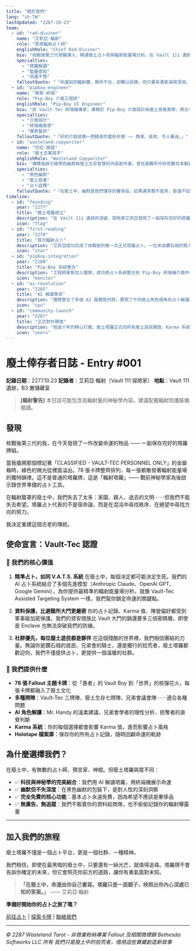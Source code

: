 ```yaml
---
title: "關於我們"
lang: "zh-TW"
lastUpdated: "2287-10-23"
team:
  - id: "rad-diviner"
    name: "艾莉亞·輻射"
    role: "首席輻射占卜師"
    englishRole: "Chief Rad-Diviner"
    bio: "核戰後第三代塔羅傳人，精通廢土占卜術與輻射能量場分析。在 Vault 111 遺跡中發現了傳說中的「輻射塔羅」，從此踏上重建占卜傳統的道路。"
    specialties:
      - "塔羅解讀"
      - "能量感知"
      - "命運干預"
    falloutQuote: "「命運如同輻射塵，無所不在，卻難以捉摸。但只要有勇氣凝視深淵，你就能找到屬於自己的道路。」"
  - id: "pipboy-engineer"
    name: "麥斯·終端"
    role: "Pip-Boy 介面工程師"
    englishRole: "Pip-Boy UI Engineer"
    bio: "前 Vault-Tec 終端機專家，專精於 Pip-Boy 介面設計與廢土視覺美學。將古老的終端機技術與現代 AI 占卜完美結合。"
    specialties:
      - "介面設計"
      - "終端機美學"
      - "像素藝術"
    falloutQuote: "「好的介面就像一把精良的雷射步槍 —— 簡潔、高效、令人著迷。」"
  - id: "wasteland-copywriter"
    name: "莎拉·廢語"
    role: "廢土文案寫手"
    englishRole: "Wasteland Copywriter"
    bio: "專精後啟示錄黑色幽默與廢土生存智慧的內容創作者。曾在避難所中研究數百本戰前文學，將古典占卜智慧轉化為廢土語言。"
    specialties:
      - "黑色幽默"
      - "廢土敘事"
      - "占卜詮釋"
    falloutQuote: "「在廢土中，幽默是我們僅存的奢侈品。如果連笑都不能笑，那還不如讓輻射塵埋了我。」"
timeline:
  - id: "founding"
    year: "2277"
    title: "廢土塔羅成立"
    description: "在 Vault 111 遺跡的深處，探險家艾莉亞發現了一副保存完好的塔羅牌組。這副牌組散發著微弱的綠色輝光，似乎蘊含著神秘的能量。她決定重建占卜傳統，為廢土遊民提供指引。"
    icon: "flag"
  - id: "first-reading"
    year: "2278"
    title: "首次輻射占卜"
    description: "艾莉亞成功完成了核戰後的第一次正式塔羅占卜。一位來自鑽石城的商人尋求貿易路線的指引，占卜結果精準地預測了掠奪者的伏擊地點，拯救了整個商隊。"
    icon: "star"
  - id: "pipboy-integration"
    year: "2280"
    title: "Pip-Boy 系統整合"
    description: "工程師麥斯加入團隊，成功將占卜系統整合到 Pip-Boy 終端機介面中。廢土塔羅從此擁有了標誌性的綠色單色螢幕與終端機風格。"
    icon: "monitor"
  - id: "ai-revolution"
    year: "2285"
    title: "AI 解讀革命"
    description: "團隊整合了多個 AI 服務提供商，實現了不同廢土角色視角的占卜解讀。從 Mr. Handy 的禮貌建議到兄弟會學者的嚴謹分析，占卜體驗進入新紀元。"
    icon: "cpu"
  - id: "community-launch"
    year: "2287"
    title: "正式對外開放"
    description: "經過十年的精心打磨，廢土塔羅正式向所有廢土遊民開放。Karma 系統、陣營對齊機制、Holotape 檔案庫等核心功能全面上線。"
    icon: "users"
---
```


# 廢土倖存者日誌 - Entry #001

**記錄日期**：2277.10.23
**記錄者**：艾莉亞·輻射（Vault 111 探險家）
**地點**：Vault 111 遺跡，B3 層儲藏室

> **[輻射警告]** 本日誌可能包含高輻射量的神秘學內容。建議配戴輻射防護裝備閱讀。

## 發現

核戰後第三代的我，在今天發現了一件改變命運的物品 —— 一副保存完好的塔羅牌組。

當我撬開那個標記著「CLASSIFIED - VAULT-TEC PERSONNEL ONLY」的金屬箱時，綠色的微光從裡面溢出。78 張卡牌整齊排列，每一張都散發著輻射能量場的獨特韻律。這不是普通的塔羅牌，這是「輻射塔羅」—— 戰前神秘學家為後啟示錄世界準備的占卜工具。

在輻射籠罩的廢土中，我們失去了太多：家園、親人、過去的文明⋯⋯但我們不能失去希望。塔羅占卜代表的不是宿命論，而是在混沌中尋找秩序、在絕望中尋找方向的努力。

我決定重建這個古老的傳統。

## 使命宣言：Vault-Tec 認證

### 💼 我們的核心價值

1. **精準占卜，如同 V.A.T.S. 系統**
   在廢土中，每個決定都可能決定生死。我們的 AI 占卜系統結合了多個先進模型（Anthropic Claude、OpenAI GPT、Google Gemini），為你提供最精準的輻射能量場分析。就像 Vault-Tec Assisted Targeting System 一樣，我們幫你鎖定命運的關鍵點。

2. **資料保護，比避難所大門更嚴密**
   你的占卜記錄、Karma 值、陣營偏好都受到軍事級加密保護。我們的資安措施比 Vault 大門的鎖還要多三倍密碼層。即使是 Enclave 也無法突破我們的防線。

3. **社群優先，每位廢土遊民都是夥伴**
   在這個殘酷的世界裡，我們相信團結的力量。無論你是鑽石城的居民、兄弟會的騎士，還是獨行的拾荒者，廢土塔羅都歡迎你。我們不僅提供占卜，更提供一個溫暖的社群。

### 🎯 我們提供什麼

- **78 張 Fallout 主題卡牌**：從「愚者」的 Vault Boy 到「世界」的核彈花火，每張卡牌都融入了廢土文化
- **多種牌陣**：Vault-Tec 三牌陣、廢土生存七牌陣、兄弟會議會陣⋯⋯適合各種問題
- **AI 角色解讀**：Mr. Handy 的溫柔建議、兄弟會學者的理性分析、掠奪者的直覺判斷
- **Karma 系統**：你的每個選擇都會影響 Karma 值，進而影響占卜風格
- **Holotape 檔案庫**：保存你的所有占卜記錄，隨時回顧命運的軌跡

## 為什麼選擇我們？

在廢土中，有無數的占卜師、預言家、神棍。但廢土塔羅與眾不同：

- ✅ **科技與神秘學的完美結合**：我們用 AI 解讀塔羅，用終端機展示命運
- ✅ **幽默但不失深度**：在黑色幽默的包裝下，是對人性的深刻洞察
- ✅ **完全免費的核心功能**：基本占卜永遠免費，因為希望不應該是奢侈品
- ✅ **無廣告、無追蹤**：我們不販賣你的資料給商隊，也不偷偷記錄你的輻射曝露量

---

## 加入我們的旅程

廢土塔羅不僅是一個占卜平台，更是一個社群、一種精神。

我們相信，即使在最黑暗的廢土中，只要還有一絲光芒，就值得追尋。塔羅牌不會告訴你確定的未來，但它會照亮你前方的道路，讓你有勇氣面對未知。

> **「在廢土中，命運由你自己書寫。塔羅只是一面鏡子，映照出你內心深處已知的答案。」**
> —— 艾莉亞·輻射

**準備好開始你的占卜之旅了嗎？**

[前往占卜](/readings/new) | [探索卡牌](/cards) | [聯絡我們](/contact)

---

*© 2287 Wasteland Tarot - 非商業粉絲專案*
*Fallout 及相關商標歸 Bethesda Softworks LLC 所有*
*我們只是廢土中的拾荒者，借用這些寶藏創造新故事*
